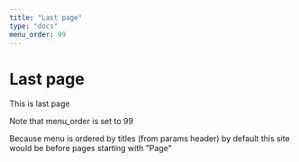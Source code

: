 ```yaml
---
title: "Last page"
type: "docs"
menu_order: 99
---
```


# Last page
 
This is last page

Note that menu_order is set to 99

Because menu is ordered by titles (from params header) by default this site would be before pages starting with "Page"
